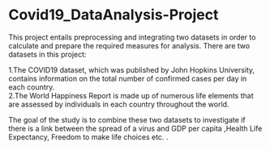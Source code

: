 # Covid19_DataAnalysis-Project

This project entails preprocessing and integrating two datasets in order to calculate and prepare the required measures for analysis. There are two datasets in this project:

1.The COVID19 dataset, which was published by John Hopkins University, contains information on the total number of confirmed cases per day in each country.
</br> 2.The World Happiness Report is made up of numerous life elements that are assessed by individuals in each country throughout the world.

The goal of the study is to combine these two datasets to investigate if there is a link between the spread of a virus and GDP per capita ,Health Life Expectancy, Freedom to make life choices etc. .
